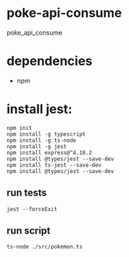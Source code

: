# poke-api-consume
poke_api_consume

# dependencies
- npm

# install jest:
```
npm init
npm install -g typescript
npm install -g ts-node
npm install -g jest
npm install express@^4.18.2
npm install @types/jest --save-dev
npm install ts-jest --save-dev
npm install @types/jest --save-dev
```

## run tests
`jest --forceExit`

## run script
`ts-node ./src/pokemon.ts`

